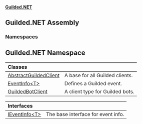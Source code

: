 
#### [Guilded.NET](Guilded_NET 'Guilded.NET')
## Guilded.NET Assembly
### Namespaces

<a name='Guilded_NET'></a>
## Guilded.NET Namespace

| Classes | |
| :--- | :--- |
| [AbstractGuildedClient](AbstractGuildedClient 'Guilded.NET.AbstractGuildedClient') | A base for all Guilded clients. |
| [EventInfo&lt;T&gt;](EventInfo_T_ 'Guilded.NET.EventInfo&lt;T&gt;') | Defines a Guilded event. |
| [GuildedBotClient](GuildedBotClient 'Guilded.NET.GuildedBotClient') | A client type for Guilded bots. |

| Interfaces | |
| :--- | :--- |
| [IEventInfo&lt;T&gt;](IEventInfo_T_ 'Guilded.NET.IEventInfo&lt;T&gt;') | The base interface for event info. |
